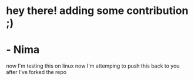 # hey there! adding some contribution ;)

# - Nima

now I'm testing this on linux
now I'm attemping to push this back to you after I've forked the repo
